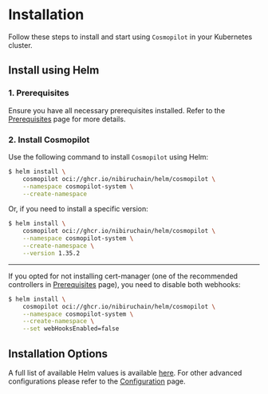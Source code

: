 # Installation

Follow these steps to install and start using `Cosmopilot` in your Kubernetes cluster.

## Install using Helm

### 1. Prerequisites

Ensure you have all necessary prerequisites installed. Refer to the [Prerequisites](01-prerequisites) page for more details.

### 2. Install Cosmopilot

Use the following command to install `Cosmopilot` using Helm:

```bash
$ helm install \
    cosmopilot oci://ghcr.io/nibiruchain/helm/cosmopilot \
    --namespace cosmopilot-system \
    --create-namespace
```

Or, if you need to install a specific version:

```bash
$ helm install \
    cosmopilot oci://ghcr.io/nibiruchain/helm/cosmopilot \
    --namespace cosmopilot-system \
    --create-namespace \
    --version 1.35.2
```

---

If you opted for not installing cert-manager (one of the recommended controllers in [Prerequisites](01-prerequisites) page), you need to disable both webhooks:

```bash
$ helm install \
    cosmopilot oci://ghcr.io/nibiruchain/helm/cosmopilot \
    --namespace cosmopilot-system \
    --create-namespace \
    --set webHooksEnabled=false
```

## Installation Options

A full list of available Helm values is available [here](https://github.com/NibiruChain/cosmopilot/blob/main/helm/cosmopilot/values.yaml).
For other advanced configurations please refer to the [Configuration](03-configuration) page.

